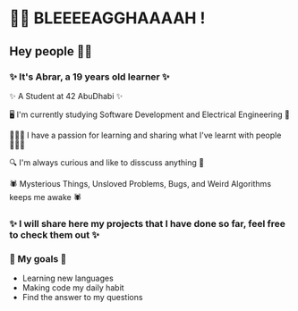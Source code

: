 


# 🧟‍♀️ BLEEEEAGGHAAAAH !
## Hey people ✌🏼
### ✨ It's Abrar, a 19 years old learner ✨

✨ A Student at 42 AbuDhabi ✨

🖥 I'm currently studying Software Development and Electrical Engineering 🔌

👩🏻‍💻 I have a passion for learning and sharing what I've learnt with people 👩🏻‍💻

🔍 I'm always curious and like to disscuss anything 🔎

🕷 Mysterious Things, Unsloved Problems, Bugs, and Weird Algorithms keeps me awake 🕷

### ✨ I will share here my projects that I have done so far, feel free to check them out ✨

### 📌 My goals 📌
- Learning new languages
- Making code my daily habit
- Find the answer to my questions 

